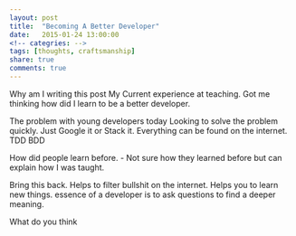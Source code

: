 ```yaml
---
layout: post
title:  "Becoming A Better Developer"
date:   2015-01-24 13:00:00
<!-- categries: -->
tags: [thoughts, craftsmanship]
share: true
comments: true
---
```


Why am I writing this post
    My Current experience at teaching. Got me thinking how did I learn to be a better developer.

The problem with young developers today
    Looking to solve the problem quickly.
    Just Google it or Stack it.
    Everything can be found on the internet.
    TDD BDD

How did people learn before.
    - Not sure how they learned before but can explain how I was taught.

Bring this back.
    Helps to filter bullshit on the internet.
    Helps you to learn new things.
    essence of a developer is to ask questions to find a deeper meaning.

What do you think